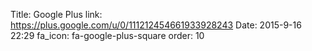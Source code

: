 Title: Google Plus
link: https://plus.google.com/u/0/111212454661933928243
Date: 2015-9-16 22:29
fa_icon: fa-google-plus-square
order: 10
